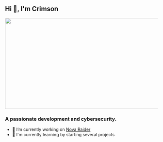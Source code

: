 ## Hi 👋, I'm Crimson

<img src="https://media.giphy.com/media/dWesBcTLavkZuG35MI/giphy.gif" width="600" height="300"/>

### A passionate development and cybersecurity.

- 🔭 I’m currently working on [Nova Raider]()
- 🌱 I'm currently learning by starting several projects
